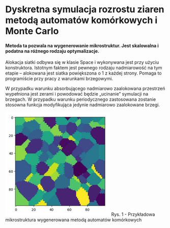 # Dyskretna symulacja rozrostu ziaren metodą automatów komórkowych i Monte Carlo

#### Metoda ta pozwala na wygenerowanie mikrostruktur. Jest skalowalna i podatna na różnego rodzaju optymalizacje.

Alokacja siatki odbywa się w klasie Space i wykonywana jest przy użyciu konstruktora. Istotnym faktem jest pewnego rodzaju nadmiarowość na tym etapie – alokowana jest
siatka powiększona o 1 z każdej strony. Pomaga to programiście przy pracy z warunkami brzegowymi.

W przypadku warunku absorbującego nadmiarowo zaalokowana przestrzeń wypełniona jest zerami i
powodować będzie „ucinanie” symulacji na brzegach. W przypadku warunku periodycznego
zastosowana zostanie stosowna funkcja modyfikująca jedynie nadmiarowo zaalokowane brzegi.

![](Images/Example_CA.png)
Rys. 1 - Przykładowa mikrostruktura wygenerowana metodą automatów komórkowych